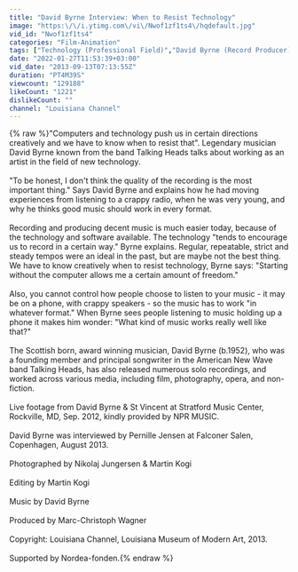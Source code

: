 ```yaml
---
title: "David Byrne Interview: When to Resist Technology"
image: "https:\/\/i.ytimg.com\/vi\/Nwof1zf1ts4\/hqdefault.jpg"
vid_id: "Nwof1zf1ts4"
categories: "Film-Animation"
tags: ["Technology (Professional Field)","David Byrne (Record Producer)","music"]
date: "2022-01-27T11:53:39+03:00"
vid_date: "2013-09-13T07:13:55Z"
duration: "PT4M39S"
viewcount: "129188"
likeCount: "1221"
dislikeCount: ""
channel: "Louisiana Channel"
---
```

{% raw %}&quot;Computers and technology push us in certain directions creatively and we have to know when to resist that&quot;. Legendary musician David Byrne known from the band Talking Heads talks about working as an artist in the field of new technology.<br /><br />&quot;To be honest, I don't think the quality of the recording is the most important thing.&quot; Says David Byrne and explains how he had moving experiences from listening to a crappy radio, when he was very young, and why he thinks good music should work in every format.<br /><br />Recording and producing decent music is much easier today, because of the technology and software available. The technology &quot;tends to encourage us to record in a certain way.&quot; Byrne explains. Regular, repeatable, strict and steady tempos were an ideal in the past, but are maybe not the best thing. We have to know creatively when to resist technology, Byrne says: &quot;Starting without the computer allows me a certain amount of freedom.&quot;<br /><br />Also, you cannot control how people choose to listen to your music - it may be on a phone, with crappy speakers - so the music has to work &quot;in whatever format.&quot; When Byrne sees people listening to music holding up a phone it makes him wonder: &quot;What kind of music works really well like that?&quot;<br /><br />The Scottish born, award winning musician, David Byrne (b.1952), who was a founding member and principal songwriter in the American New Wave band Talking Heads, has also released numerous solo recordings, and worked across various media, including film, photography, opera, and non-fiction.<br /><br />Live footage from David Byrne &amp; St Vincent at Stratford Music Center, Rockville, MD, Sep. 2012, kindly provided by NPR MUSIC.<br /><br />David Byrne was interviewed by Pernille Jensen at Falconer Salen, Copenhagen, August 2013.<br /><br />Photographed by Nikolaj Jungersen &amp; Martin Kogi<br /><br />Editing by Martin Kogi<br /><br />Music by David Byrne<br /><br />Produced by Marc-Christoph Wagner<br /><br />Copyright: Louisiana Channel, Louisiana Museum of Modern Art, 2013.<br /><br />Supported by Nordea-fonden.{% endraw %}
